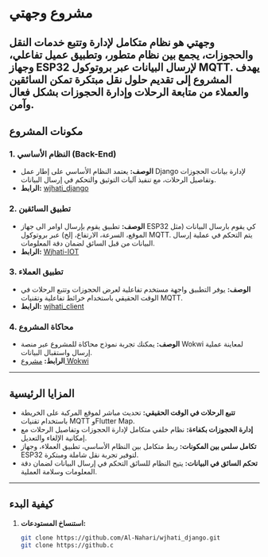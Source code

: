 # مشروع وجهتي
**وجهتي** هو نظام متكامل لإدارة وتتبع خدمات النقل والحجوزات، يجمع بين نظام متطور، وتطبيق عميل تفاعلي، وجهاز ESP32 لإرسال البيانات عبر بروتوكول MQTT. يهدف المشروع إلى تقديم حلول نقل مبتكرة تمكن السائقين والعملاء من متابعة الرحلات وإدارة الحجوزات بشكل فعال وآمن.
---
## مكونات المشروع
### 1. النظام الأساسي (Back-End)
- **الوصف:**
يعتمد النظام الأساسي على إطار عمل Django لإدارة بيانات الحجوزات وتفاصيل الرحلات، مع تنفيذ آليات التوثيق والتحكم في إرسال البيانات.
- **الرابط:**
[wjhati_django](https://github.com/Al-Nahari/wjhati_django.git)
### 2. تطبيق السائقين
- **الوصف:**
تطبيق يقوم بإرسال اوامر الى جهاز ESP32 كي يقوم بارسال البيانات (مثل الموقع، السرعة، الارتفاع، إلخ) عبر بروتوكول MQTT. يتم التحكم في عملية إرسال البيانات من قبل السائق لضمان دقة المعلومات.
- **الرابط:**
[Wjhati-IOT](https://github.com/Al-Nahari/Wjhati-IOT.git)
### 3. تطبيق العملاء
- **الوصف:**
يوفر التطبيق واجهة مستخدم تفاعلية لعرض الحجوزات وتتبع الرحلات في الوقت الحقيقي باستخدام خرائط تفاعلية وتقنيات MQTT.
- **الرابط:**
[wjhati_client](https://github.com/Al-Nahari/wjhati_client.git)
### 4. محاكاة المشروع
- **الوصف:**
يمكنك تجربة نموذج محاكاة للمشروع عبر منصة Wokwi لمعاينة عملية إرسال واستقبال البيانات.
- **الرابط:**
[مشروع Wokwi](https://wokwi.com/projects/423363243536271361)
---
## المزايا الرئيسية
- **تتبع الرحلات في الوقت الحقيقي:**
تحديث مباشر لموقع المركبة على الخريطة باستخدام تقنيات MQTT وFlutter Map.
- **إدارة الحجوزات بكفاءة:**
نظام خلفي متكامل لإدارة الحجوزات وتفاصيل الرحلات مع إمكانية الإلغاء والتعديل.
- **تكامل سلس بين المكونات:**
ربط متكامل بين النظام الأساسي، تطبيق العملاء، وجهاز ESP32 لتوفير تجربة نقل شاملة ومبتكرة.
- **تحكم السائق في البيانات:**
يتيح النظام للسائق التحكم في إرسال البيانات لضمان دقة المعلومات وسلامة العملية.
---
## كيفية البدء
1. **استنساخ المستودعات:**
   ```bash
   git clone https://github.com/Al-Nahari/wjhati_django.git
   git clone https://github.c
